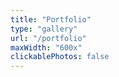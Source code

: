 ```yaml
---
title: "Portfolio"
type: "gallery"
url: "/portfolio"
maxWidth: "600x"
clickablePhotos: false
---
```


